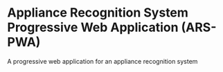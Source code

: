 # Appliance Recognition System Progressive Web Application (ARS-PWA)
A progressive web application for an appliance recognition system

